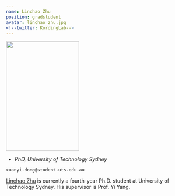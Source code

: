 ```yaml
---
name: Linchao Zhu
position: gradstudent
avatar: linchao_zhu.jpg
<!--twitter: KordingLab-->
---
```


<img width="200" height="300" src="{{site.baseurl}}/images/people/{{page.avatar}}" data-action="zoom">

- _PhD, University of Technology Sydney_<br>
<!--- _Science coach. Collaborator. Transdisciplinary optimist._-->

<i class="fa fa-envelope-o"></i> `xuanyi.dong@student.uts.edu.au`

[Linchao Zhu](http://ffmpbgrnn.github.io/)  is currently a fourth-year Ph.D. student at University of Technology Sydney. His supervisor is Prof. Yi Yang.



